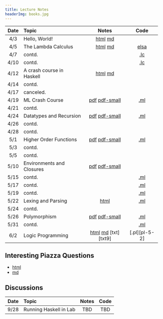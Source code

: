 ```yaml
---
title: Lecture Notes
headerImg: books.jpg
---
```


| Date       | Topic                         | Notes                     |  Code         |
|:----------:|:------------------------------|:-------------------------:|:-------------:|
| 4/3        | Hello, World!                 | [html][lec0] [md][md0]    |               |            
| 4/5        | The Lambda Calculus           | [html][lec1] [md][md1]    | [elsa][elsa]  |
| 4/7        | contd.                        |                           | [.lc][lc-4-7] |
| 4/10       | contd.                        |                           | [.lc][lc-4-10]|
| 4/12       | A crash course in Haskell     | [html][lec2] [md][md2]    |               |
| 4/14       | contd.                        |                           |               |
| 4/17       | canceled.                     |                           |               |
| 4/19       | ML Crash Course               | [pdf][lec3] [pdf-small][lec3s] | [.ml][ml3]|
| 4/21       | contd.                        |                           |               |
| 4/24       | Datatypes and Recursion       | [pdf][lec4] [pdf-small][lec4s] | [.ml][ml4]|
| 4/26       | contd.                        |                           |               |
| 4/28       | contd.                        |                           |               |
| 5/1        | Higher Order Functions        | [pdf][lec5] [pdf-small][lec5s] | [.ml][ml5]|
| 5/3        | contd.                        |                           |               |
| 5/5        | contd.                        |                           |               |
| 5/10       | Environments and Closures     | [pdf][lec6] [pdf-small][lec6s] |          |
| 5/15       | contd.                        |                           | [.ml][ml-5-15]|
| 5/17       | contd.                        |                           | [.ml][ml-5-17]|
| 5/19       | contd.                        |                           | [.ml][ml-5-19]|
| 5/22       | Lexing and Parsing            | [html][lec7]              | [.ml][ml-5-22]|
| 5/24       | contd.                        |                           |               |
| 5/26       | Polymorphism                  | [pdf][lec8] [pdf-small][lec8s] | [.ml][ml-5-26]|
| 5/31       | contd.                        |                                | [.ml][ml-5-31]|
| 6/2        | Logic Programming             | [html][lec9] [md][md9]  [txt][txt9]  | [.pl][pl-5-2] |

## Interesting Piazza Questions

- [html](lectures/piazza.md)
- [md](http://github.com/ucsd-cse130/web/blob/master/lectures/piazza.md)

## Discussions

| Date       | Topic                    | Notes         |  Code      |
|:----------:|:-------------------------|:-------------:|:----------:|
| 9/28       | Running Haskell in Lab   | TBD           | TBD        |


[lec0]: lectures/00-hello.html
[lec1]: lectures/01-lambda.html
[lec2]: lectures/02-haskell.html
[lec3]: http://github.com/ucsd-cse130/web/blob/master/static/raw/03-ocaml.pdf
[lec3s]: http://github.com/ucsd-cse130/web/blob/master/static/raw/03-ocaml-small.pdf
[lec4]: http://github.com/ucsd-cse130/web/blob/master/static/raw/04-datatypes.pdf
[lec4s]: http://github.com/ucsd-cse130/web/blob/master/static/raw/04-datatypes-small.pdf
[lec5]: http://github.com/ucsd-cse130/web/blob/master/static/raw/05-rec-hof.pdf
[lec5s]: http://github.com/ucsd-cse130/web/blob/master/static/raw/05-rec-hof-small.pdf
[lec6]: http://github.com/ucsd-cse130/web/blob/master/static/raw/06-closure.pdf
[lec6s]: http://github.com/ucsd-cse130/web/blob/master/static/raw/06-closure-small.pdf
[lec7]: lectures/07-parsing.html
[lec8]: http://github.com/ucsd-cse130/web/blob/master/static/raw/08-polymorphism.pdf
[lec8s]: http://github.com/ucsd-cse130/web/blob/master/static/raw/08-polymorphism-small.pdf

[md0]: http://github.com/ucsd-cse130/web/blob/master/lectures/00-hello.md
[md1]: http://github.com/ucsd-cse130/web/blob/master/lectures/01-lambda.md
[md2]: http://github.com/ucsd-cse130/web/blob/master/lectures/02-haskell.md

[lec9]: lectures/09-prolog.html
[md9]: http://github.com/ucsd-cse130/web/blob/master/lectures/09-prolog.md
[txt]: static/raw/prolog.txt

[lc-4-7]: http://github.com/ucsd-cse130/web/blob/master/static/raw/code-4-7.lc
[lc-4-10]: http://github.com/ucsd-cse130/web/blob/master/static/raw/code-4-10.lc
[elsa]: https://github.com/ucsd-progsys/elsa
[ml3]: http://github.com/ucsd-cse130/web/blob/master/static/raw/03-ocaml.ml
[ml4]: http://github.com/ucsd-cse130/web/blob/master/static/raw/04-datatypes.ml
[ml5]: http://github.com/ucsd-cse130/web/blob/master/static/raw/05-rec-hof.ml

[ml-5-15]: http://github.com/ucsd-cse130/web/blob/master/static/raw/code-5-15.ml
[ml-5-17]: http://github.com/ucsd-cse130/web/blob/master/static/raw/code-5-17.ml
[ml-5-19]: http://github.com/ucsd-cse130/web/blob/master/static/raw/code-5-19.ml
[ml-5-22]: http://github.com/ucsd-cse130/web/blob/master/static/raw/hw4/arith_notes/
[pl-6-2]: http://github.com/ucsd-cse130/web/blob/master/static/raw/prolog.pl


[ml-5-26]: http://github.com/ucsd-cse130/web/blob/master/static/raw/code-5-26.ml
[ml-5-31]: http://github.com/ucsd-cse130/web/blob/master/static/raw/code-5-31.ml

